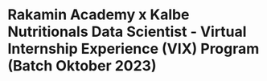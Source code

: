 # Rakamin Academy x Kalbe Nutritionals Data Scientist - Virtual Internship Experience (VIX) Program (Batch Oktober 2023)

